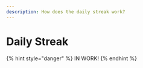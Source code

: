 ```yaml
---
description: How does the daily streak work?
---
```


# Daily Streak

{% hint style="danger" %}
IN WORK!
{% endhint %}

